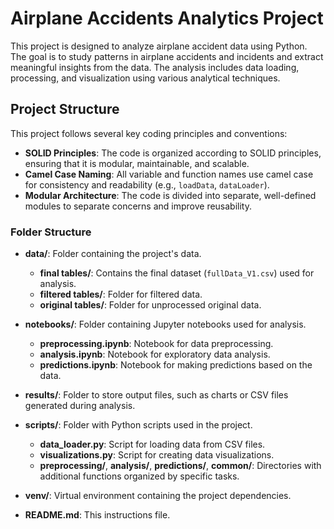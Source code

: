 # Airplane Accidents Analytics Project

This project is designed to analyze airplane accident data using Python. The goal is to study patterns in airplane accidents and incidents and extract meaningful insights from the data. The analysis includes data loading, processing, and visualization using various analytical techniques.

## Project Structure

This project follows several key coding principles and conventions:

- **SOLID Principles**: The code is organized according to SOLID principles, ensuring that it is modular, maintainable, and scalable.
- **Camel Case Naming**: All variable and function names use camel case for consistency and readability (e.g., `loadData`, `dataLoader`).
- **Modular Architecture**: The code is divided into separate, well-defined modules to separate concerns and improve reusability.

### Folder Structure

- **data/**: Folder containing the project's data.
  - **final tables/**: Contains the final dataset (`fullData_V1.csv`) used for analysis.
  - **filtered tables/**: Folder for filtered data.
  - **original tables/**: Folder for unprocessed original data.
  
- **notebooks/**: Folder containing Jupyter notebooks used for analysis.
  - **preprocessing.ipynb**: Notebook for data preprocessing.
  - **analysis.ipynb**: Notebook for exploratory data analysis.
  - **predictions.ipynb**: Notebook for making predictions based on the data.

- **results/**: Folder to store output files, such as charts or CSV files generated during analysis.

- **scripts/**: Folder with Python scripts used in the project.
  - **data_loader.py**: Script for loading data from CSV files.
  - **visualizations.py**: Script for creating data visualizations.
  - **preprocessing/**, **analysis/**, **predictions/**, **common/**: Directories with additional functions organized by specific tasks.

- **venv/**: Virtual environment containing the project dependencies.

- **README.md**: This instructions file.


